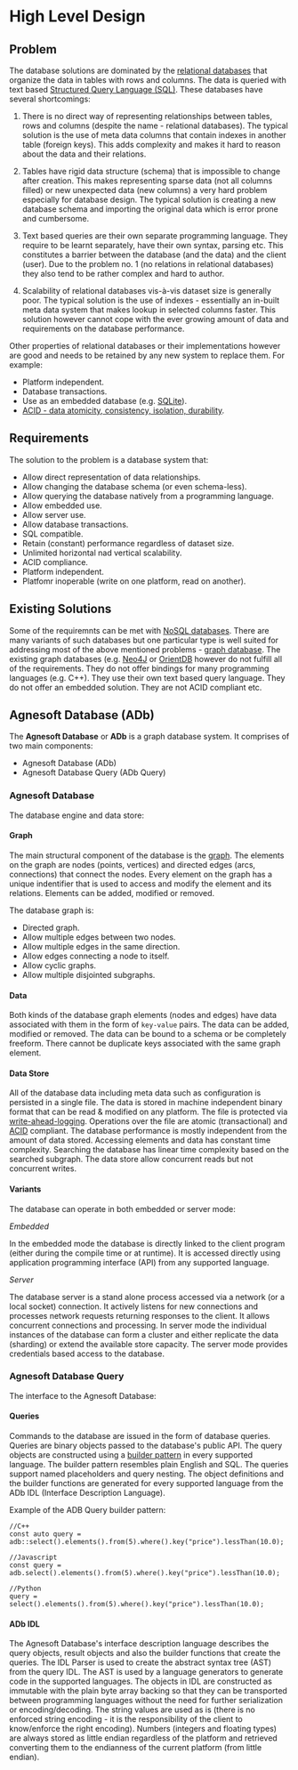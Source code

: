 # High Level Design

## Problem

The database solutions are dominated by the [relational databases](https://en.wikipedia.org/wiki/Relational_database) that organize the data in tables with rows and columns. The data is queried with text based [Structured Query Language (SQL)](https://en.wikipedia.org/wiki/SQL). These databases have several shortcomings:

1. There is no direct way of representing relationships between tables, rows and columns (despite the name - relational databases). The typical solution is the use of meta data columns that contain indexes in another table (foreign keys). This adds complexity and makes it hard to reason about the data and their relations.

2. Tables have rigid data structure (schema) that is impossible to change after creation. This makes representing sparse data (not all columns filled) or new unexpected data (new columns) a very hard problem especially for database design. The typical solution is creating a new database schema and importing the original data which is error prone and cumbersome.

3. Text based queries are their own separate programming language. They require to be learnt separately, have their own syntax, parsing etc. This constitutes a barrier between the database (and the data) and the client (user). Due to the problem no. 1 (no relations in relational databases) they also tend to be rather complex and hard to author. 

4. Scalability of relational databases vis-à-vis dataset size is generally poor. The typical solution is the use of indexes - essentially an in-built meta data system that makes lookup in selected columns faster. This solution however cannot cope with the ever growing amount of data and requirements on the database performance.

Other properties of relational databases or their implementations however are good and needs to be retained by any new system to replace them. For example:

- Platform independent.
- Database transactions.
- Use as an embedded database (e.g. [SQLite](https://www.sqlite.org/index.html)).
- [ACID - data atomicity, consistency, isolation, durability](https://en.wikipedia.org/wiki/ACID).

## Requirements

The solution to the problem is a database system that:

- Allow direct representation of data relationships.
- Allow changing the database schema (or even schema-less).
- Allow querying the database natively from a programming language.
- Allow embedded use.
- Allow server use.
- Allow database transactions.
- SQL compatible.
- Retain (constant) performance regardless of dataset size.
- Unlimited horizontal nad vertical scalability.
- ACID compliance.
- Platform independent.
- Platfomr inoperable (write on one platform, read on another).

## Existing Solutions

Some of the requiremnts can be met with [NoSQL databases](https://en.wikipedia.org/wiki/NoSQL). There are many variants of such databases but one particular type is well suited for addressing most of the above mentioned problems - [graph database](https://en.wikipedia.org/wiki/Graph_database). The existing graph databases (e.g. [Neo4J](https://neo4j.com/) or [OrientDB](https://www.orientdb.org/) however do not fulfill all of the requirements. They do not offer bindings for many programming languages (e.g. C++). They use their own text based query language. They do not offer an embedded solution. They are not ACID compliant etc.

## Agnesoft Database (ADb)

The **Agnesoft Database** or **ADb** is a graph database system. It comprises of two main components:

- Agnesoft Database (ADb)
- Agnesoft Database Query (ADb Query)

### Agnesoft Database

The database engine and data store:

#### Graph
The main structural component of the database is the [graph](https://en.wikipedia.org/wiki/Graph_database). The elements on the graph are nodes (points, vertices) and directed edges (arcs, connections) that connect the nodes. Every element on the graph has a unique indentifier that is used to access and modify the element and its relations. Elements can be added, modified or removed.

The database graph is:

- Directed graph.
- Allow multiple edges between two nodes.
- Allow multiple edges in the same direction.
- Allow edges connecting a node to itself.
- Allow cyclic graphs.
- Allow multiple disjointed subgraphs.

#### Data

Both kinds of the database graph elements (nodes and edges) have data associated with them in the form of `key-value` pairs. The data can be added, modified or removed. The data can be bound to a schema or be completely freeform. There cannot be duplicate keys associated with the same graph element.

#### Data Store

All of the database data including meta data such as configuration is persisted in a single file. The data is stored in machine independent binary format that can be read & modified on any platform. The file is protected via [write-ahead-logging](https://en.wikipedia.org/wiki/Write-ahead_logging). Operations over the file are atomic (transactional) and [ACID](https://en.wikipedia.org/wiki/ACID) compliant. The database performance is mostly independent from the amount of data stored. Accessing elements and data has constant time complexity. Searching the database has linear time complexity based on the searched subgraph. The data store allow concurrent reads but not concurrent writes.

#### Variants

The database can operate in both embedded or server mode:

*Embedded*

In the embedded mode the database is directly linked to the client program (either during the compile time or at runtime). It is accessed directly using application programming interface (API) from any supported language.

*Server*

The database server is a stand alone process accessed via a network (or a local socket) connection. It actively listens for new connections and processes network requests returning responses to the client. It allows concurrent connections and processing. In server mode the individual instances of the database can form a cluster and either replicate the data (sharding) or extend the available store capacity. The server mode provides credentials based access to the database.

### Agnesoft Database Query

The interface to the Agnesoft Database:

#### Queries

Commands to the database are issued in the form of database queries. Queries are binary objects passed to the database's public API. The query objects are constructed using a [builder pattern](https://en.wikipedia.org/wiki/Builder_pattern) in every supported language. The builder pattern resembles plain English and SQL. The queries support named placeholders and query nesting. The object definitions and the builder functions are generated for every supported language from the ADb IDL (Interface Description Language).

Example of the ADB Query builder pattern:
```
//C++
const auto query = adb::select().elements().from(5).where().key("price").lessThan(10.0);

//Javascript
const query = adb.select().elements().from(5).where().key("price").lessThan(10.0);

//Python
query = select().elements().from(5).where().key("price").lessThan(10.0);
```

#### ADb IDL

The Agnesoft Database's interface description language describes the query objects, result objects and also the builder functions that create the queries. The IDL Parser is used to create the abstract syntax tree (AST) from the query IDL. The AST is used by a language generators to generate code in the supported languages. The objects in IDL are constructed as immutable with the plain byte array backing so that they can be transported between programming languages without the need for further serialization or encoding/decoding. The string values are used as is (there is no enforced string encoding - it is the responsibility of the client to know/enforce the right encoding). Numbers (integers and floating types) are always stored as little endian regardless of the platform and retrieved converting them to the endianness of the current platform (from little endian).

